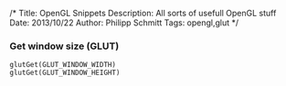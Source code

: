 /*
Title: OpenGL Snippets
Description: All sorts of usefull OpenGL stuff
Date: 2013/10/22
Author: Philipp Schmitt
Tags: opengl,glut
*/

### Get window size (GLUT)
    glutGet(GLUT_WINDOW_WIDTH)
    glutGet(GLUT_WINDOW_HEIGHT) 

